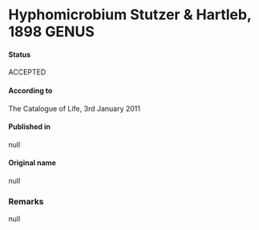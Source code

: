# Hyphomicrobium Stutzer & Hartleb, 1898 GENUS

#### Status
ACCEPTED

#### According to
The Catalogue of Life, 3rd January 2011

#### Published in
null

#### Original name
null

### Remarks
null